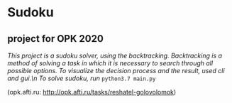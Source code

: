 # Sudoku

## project for OPK 2020

*This project is a sudoku solver, using the backtracking.
Backtracking is a method of solving a task in which 
it is necessary to search through all possible options.
To visualize the decision process and the result, used cli and gui.\n
To solve sudoku, run* ```python3.7 main.py```

(opk.afti.ru: http://opk.afti.ru/tasks/reshatel-golovolomok) 
